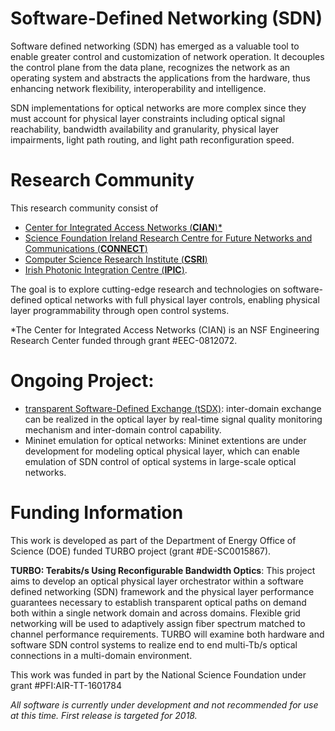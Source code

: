 # Software-Defined Networking (SDN)

Software defined networking (SDN) has emerged as a valuable tool to enable greater control and customization of network operation. It decouples the control plane from the data plane, recognizes the network as an operating system and abstracts the applications from the hardware, thus enhancing network flexibility, interoperability and intelligence.

SDN implementations for optical networks are more complex since they must account for physical layer constraints including optical signal reachability, bandwidth availability and granularity, physical layer impairments, light path routing, and light path reconfiguration speed. 

# Research Community

This research community consist of
- [Center for Integrated Access Networks (**CIAN**)\*](http://cian-erc.webhost.uits.arizona.edu/)
- [Science Foundation Ireland Research Centre for Future Networks and Communications (**CONNECT**)](https://connectcentre.ie/)
- [Computer Science Research Institute (**CSRI**)](https://cfwebprod.sandia.gov/cfdocs/CSRI/)
- [Irish Photonic Integration Centre (**IPIC**)](http://www.ipic.ie/). 

The goal is to explore cutting-edge research and technologies on software-defined optical networks with full physical layer controls, enabling physical layer programmability through open control systems.

\*The Center for Integrated Access Networks (CIAN) is an NSF Engineering Research Center funded through grant #EEC-0812072.

# Ongoing Project:

- [transparent Software-Defined Exchange (tSDX)](https://ua-agile-cloud.github.io/tSDX/): inter-domain exchange can be realized in the optical layer by real-time signal quality monitoring mechanism and inter-domain control capability.
- Mininet emulation for optical networks: Mininet extentions are under development for modeling optical physical layer, which can enable emulation of SDN control of optical systems in large-scale optical networks.

# Funding Information

This work is developed as part of the Department of Energy Office of Science (DOE) funded TURBO project (grant #DE-SC0015867).

**TURBO: Terabits/s Using Reconfigurable Bandwidth Optics**: This project aims to develop an optical physical layer orchestrator within a software defined networking (SDN) framework and the physical layer performance guarantees necessary to establish transparent optical paths on demand both within a single network domain and across domains. Flexible grid networking will be used to adaptively assign fiber spectrum matched to channel performance requirements. TURBO will examine both hardware and software SDN control systems to realize end to end multi-Tb/s optical connections in a multi-domain environment.

This work was funded in part by the National Science Foundation under grant #PFI:AIR-TT-1601784

*All software is currently under development and not recommended for use at this time. First release is targeted for 2018.*
